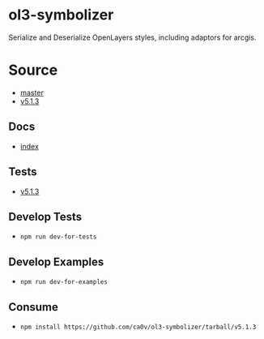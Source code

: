 # ol3-symbolizer

Serialize and Deserialize OpenLayers styles, including adaptors for arcgis.

# Source

-   [master](https://github.com/ca0v/ol3-symbolizer/tree/v5.1.3)
-   [v5.1.3](https://github.com/ca0v/ol3-symbolizer)

## Docs

-   [index](https://rawgit.com/ca0v/ol3-symbolizer/v5.1.3/built/docs/modules/_index_.html)

## Tests

-   [v5.1.3](https://rawgit.com/ca0v/ol3-symbolizer/v5.1.3/loaders/tests.html?debug=1&theme=dark)

## Develop Tests

-   `npm run dev-for-tests`

## Develop Examples

-   `npm run dev-for-examples`

## Consume

-   `npm install https://github.com/ca0v/ol3-symbolizer/tarball/v5.1.3`
